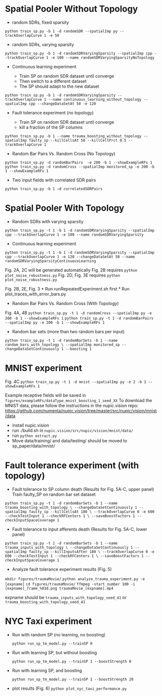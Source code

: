 # Spatial Pooler Without Topology
* random SDRs, fixed sparsity

`python train_sp.py -b 1 -d randomSDR --spatialImp py --trackOverlapCurve 1 -e 50`

* random SDRs, varying sparsity 

`python train_sp.py -b 1 -d randomSDRVaryingSparsity --spatialImp cpp --trackOverlapCurve 1 -e 100 --name randomSDRVaryingSparsityNoTopology`
 
* Continuous learning experiment

	* Train SP on random SDR dataset until converge
	* Then switch to a different dataset
	* The SP should adapt to the new dataset

`python train_sp.py -b 1 -d randomSDRVaryingSparsity --trackOverlapCurve 1 --name continuous_learning_without_topology --spatialImp cpp --changeDataSetAt 50 -e 120` 

* Fault tolerance experiment (no topology)

	* Train SP on random SDR dataset until converge
	* kill a fraction of the SP columns

`python train_sp.py -b 1 --name trauma_boosting_without_topology --spatialImp faulty_sp --killCellsAt 50 --killCellPrct 0.5 --trackOverlapCurve 1`

* Random Bar Pairs Vs. Random Cross (No Topology)

`python train_sp.py -d randomBarPairs  -e 200 -b 1 --showExampleRFs 1`
`python train_sp.py -d randomCross --spatialImp monitored_sp -e 200 -b 1 --showExampleRFs 1`

* Two input fields with correlated SDR pairs

`python train_sp.py -b 1 –d correlatedSDRPairs`

# Spatial Pooler With Topology

* Random SDRs with varying sparsity 

`python train_sp.py -t 1 -b 1 -d randomSDRVaryingSparsity --spatialImp cpp --trackOverlapCurve 1 -e 100 --name randomSDRVaryingSparsity`

* Continuous learning experiment

`python train_sp.py -t 1 -b 1 -d randomSDRVaryingSparsity --spatialImp cpp --trackOverlapCurve 1 -e 120 --changeDataSetAt 50 --name randomSDRVaryingSparsityContinuousLearning `

Fig. 2A, 2C will be generated automatically
Fig. 2B requires `python plot_noise_robustness.py`
Fig. 2D, Fig. 3E requires `python plot_noise_robustness.py`

Fig. 2B, 2E, Fig. 3
	* Run runRepeatedExperiment.sh first 
	* Run plot_traces_with_error_bars.py

* Random Bar Pairs Vs. Random Cross (With Topology)

Fig. 4A, 4B
`python train_sp.py -t 1 -d randomCross --spatialImp py -e 200 -b 1 --showExampleRFs 1`
`python train_sp.py -t 1 -d randomBarPairs --spatialImp py -e 200 -b 1 --showExampleRFs 1`

* Random bar sets (more than two random bars per input)

`python train_sp.py -t 1 -d randomBarSets -b 1 --name random_bars_with_topology \
--spatialImp monitored_sp --changeDataSetContinuously 1 --boosting 1`

# MNIST experiment
Fig. 4C
`python train_sp.py -t 1 -d mnist --spatialImp py -e 2 -b 1 --showExampleRFs 1`

Example receptive fields will be saved in `figures/exampleRFs/dataType_mnist_boosting_1_seed_XX`
To download the MNIST data, please follow the instructions in the nupic.vision repo: https://github.com/numenta/nupic.vision/tree/master/src/nupic/vision/mnist/data

* install nupic.vision
* run ./build.sh in `nupic.vision/src/nupic/vision/mnist/data/`
* run `python extract.py`
* Move  data/training/ and data/testing/ should be moved to sp_paper/data/mnist/ 


# Fault tolerance experiment (with topology)

* Fault tolerance to SP column death (Results for Fig. 5A-C, upper panel)
Train faulty_SP on random bar set dataset

`python train_sp.py -t 1 -d randomBarSets -b 1 --name trauma_boosting_with_topology \
--changeDataSetContinuously 1 --spatialImp faulty_sp --killCellsAt 180 \
--trackOverlapCurve 0 -e 600 --checkTestInput 1 --checkRFCenters 1 \
--saveBoostFactors 1 --checkInputSpaceCoverage 1`

* Fault tolerance to input afferents death (Results for Fig. 5A-C, lower panel)

`python train_sp.py -t 1 -d randomBarSets -b 1 --name trauma_inputs_with_topology \
--changeDataSetContinuously 1 --spatialImp faulty_sp --killInputsAfter 180 \
--trackOverlapCurve 0 -e 600 --checkTestInput 1 --checkRFCenters 1 \
--saveBoostFactors 1 --checkInputSpaceCoverage 1`

* Analyze fault tolerance experiment results (Fig. 5)

`mkdir figures/traumaMovie/`
`python analyze_trauma_experiment.py -e [expname]`
`cd figures/traumaMovie/`
`ffmpeg -start_number 100 -i [expname]_frame_%03d.png traumaMovie_[expname].mp4`

expname should be `trauma_inputs_with_topology_seed_41` or `trauma_boosting_with_topology_seed_41`

# NYC Taxi experiment
* Run with random SP (no learning, no boosting)

	`python run_sp_tm_model.py --trainSP 0`
* Run with learning SP, but without boosting
 
	`python run_sp_tm_model.py --trainSP 1 --boostStrength 0`
* Run with learning SP, and boosting
 
	`python run_sp_tm_model.py --trainSP 1 --boostStrength 20`
	
* plot results (Fig. 6)
	`python plot_nyc_taxi_performance.py`
	
